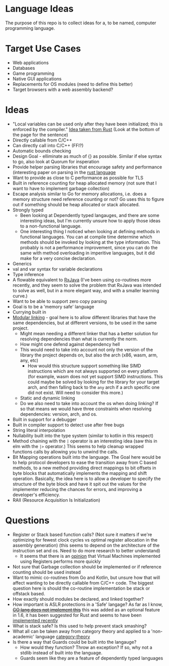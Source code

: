 Language Ideas
==============

The purpose of this repo is to collect ideas for a, to be named,
computer programming language.

Target Use Cases
================
* Web applications
* Databases
* Game programming
* Native GUI applications
* Replacements for OS modules (need to define this better)
* Target browsers with a web assembly backend?

Ideas
=====

* "Local variables can be used only after they have been initialized; this is enforced by the compiler." [Idea taken from Rust](https://doc.rust-lang.org/beta/reference/variables.html) (Look at the bottom of the page for the sentence)
* Directly callable from C/C++
* Can directly call into C/C++ (FFI?)
* Automatic bounds checking
* Design Goal - elliminate as much of {} as possible.  Similar if else syntax to go, also look at Quorum for insperation
* Provide helper parsing libraries that encourage safety and performance (interesting paper on parsing in the [rust language](https://blog.acolyer.org/2017/08/15/writing-parsers-like-it-is-2017/)
* Want to provide as close to C performance as possible for TLS
* Built in reference counting for heap allocated memory (not sure that I want to have to implement garbage collection)
* Escape analysis similar to Go for memory allocations, i.e. does a memory structure need reference counting or not?  Go uses this to figure out if something should be heap allocated or stack allocated.
* Strongly typed
  * Been looking at Dependently typed langauges, and there are some interesting ideas, but I'm currently unsure how to apply those ideas to a non-functional language.
  * One interesting thing I noticed when looking at defining methods in functional languages.  You can at compile time determine which methods should be invoked by looking at the type information.  This probably is not a performance improvement, since you can do the same with method overloading in imperitive languages, but it did make for a very concise declaration.
* Generics
* val and var syntax for variable declarations
* Type inference
* A flowable equivalent to [RxJava](http://reactivex.io/RxJava/2.x/javadoc/io/reactivex/Flowable.html) (I've been using co-routines more recently, and they seem to solve the problem that RxJava was intended to solve as well, but in a more elegant way, and with a smaller learning curve.)
* Want to be able to support zero copy parsing
* Goal is to be a 'memory safe' language
* Currying built in
* [Modular linking](DependencyResolution.md) - goal here is to allow different libraries that have the same dependencies, but at different versions, to be used in the same project.
  * Might mean needing a different linker that has a better solution for resolving dependencies than what is currently the norm.
  * How might one defend against dependency hell
  * This would need to take into account not only the version of the library the project depends on, but also the arch (x86, wasm, arm, any, etc)
    * How would this structure support something like SIMD instructions which are not always supported on every platform (for example, wasm does not yet support SIMD instructions.  This could maybe be solved by looking for the library for your target arch, and then falling back to the `any` arch if a arch specific one did not exist.  Will need to consider this more.)
  * Static and dynamic linking
  * Do we also need to take into account the os when doing linking?  If so that means we would have three constraints when resolving dependencies: version, arch, and os.
* Built in support for a debugger
* Built in compiler support to detect use after free bugs
* String literal interpolation
* Nullability built into the type system (similar to kotlin in this respect)
* Method chaining with the `|` operator is an interesting idea (saw this in elm with the `|>` operator.)  This seems to help cleanup wrapped functions calls by allowing you to unwind the calls.
* Bit Mapping operations built into the language.  The Goal here would be to help protocol developers to ease the transition away from C based methods, to a new method providing direct mappings to bit offsets in byte blocks that automatically implements the mapping and shift operation.  Basically, the idea here is to allow a developer to specify the structure of the byte block and have it spit out the values for the implementer reducing the chances for errors, and improving a developer's efficiency. 
* RAII (Resource Acquisition Is Initialization)

Questions
=========
* Register or Stack based function calls?  (Not sure it matters if we're optimizing for fewest clock cycles vs optimal register allocation in the assembly generation) (this seems to depend on the architecture of the instruction set and os.  Need to do more research to better understand)
  * It seems that there is an [opinion](https://markfaction.wordpress.com/2012/07/15/stack-based-vs-register-based-virtual-machine-architecture-and-the-dalvik-vm/) that Virtual Machines implemented using Registers performs more quickly
* Not sure that Garbage collection should be implemented or if reference counting should be used instead
* Want to mimic co-routines from Go and Kotlin, but unsure how that will affect wanting to be directly callable from C/C++ code.  The biggest question here is should the co-routine implementation be stack or offstack based.
* How exactly should modules be declared, and linked together?
* How important is ASLR protections in a 'Safe' langage?  As far as I know, ~~[GO lang does not implement this](https://rain-1.github.io/golang-aslr.html)~~ this was added as an optional feature in 1.6, it has been suggested for Rust and seems to have been [implemented recently](https://github.com/rust-lang/rust/issues/15179)
* What is stack safe?  Is this used to help prevent stack smashing?
* What all can be taken away from category theory and applied to a 'non-academic' language [category-theory](https://github.com/hmemcpy/milewski-ctfp-pdf)
* Is there a way that Guards could be built into the langauge?
  * How would they function?  Throw an exception?  If so, why not a stdlib instead of built into the language.
  * Guards seem like they are a feature of dependently typed languages
